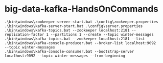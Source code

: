 # big-data-kafka-HandsOnCommands
`.\bin\windows\zookeeper-server-start.bat .\config\zookeeper.properties`
<br/>
`.\bin\windows\kafka-server-start.bat .\config\server.properties`
<br/>
`.\bin\windows\kafka-topics.bat --zookeeper localhost:2181 --replication-factor 1 --partitions 1 --create --topic winter-messages`
<br/>
`.\bin\windows\kafka-topics.bat --zookeeper localhost:2181 --list`
<br/>
`.\bin\windows\kafka-console-producer.bat --broker-list localhost:9092 --topic winter-messages`
<br/>
`.\bin\windows\kafka-console-consumer.bat --bootstrap-server localhost:9092 --topic winter-messages --from-beginning`
